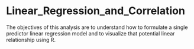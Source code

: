 # Linear_Regression_and_Correlation
The objectives of this analysis are to understand how to formulate a single predictor linear regression model and to visualize that potential linear relationship using R.
